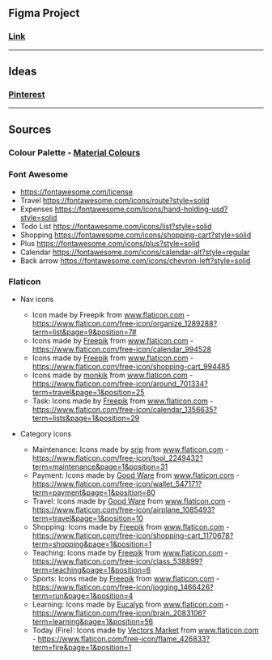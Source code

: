 ## Figma Project
### [Link](https://www.figma.com/file/QYijIcEPN5W3Jw25dcAy5f8Z/CatProject?node-id=0%3A1)
---
## Ideas
### [Pinterest](https://www.pinterest.com/hrisistanoeva/appproject/)
---
## Sources

### Colour Palette - [Material Colours](https://material.io/resources/color/#!/?view.left=0&view.right=0&primary.color=009688&secondary.color=FFD740)

### Font Awesome
- https://fontawesome.com/license
- Travel https://fontawesome.com/icons/route?style=solid
- Expenses https://fontawesome.com/icons/hand-holding-usd?style=solid
- Todo List https://fontawesome.com/icons/list?style=solid
- Shopping https://fontawesome.com/icons/shopping-cart?style=solid
- Plus https://fontawesome.com/icons/plus?style=solid
- Calendar https://fontawesome.com/icons/calendar-alt?style=regular
- Back arrow https://fontawesome.com/icons/chevron-left?style=solid

### Flaticon
- Nav icons
    - Icon made by Freepik from www.flaticon.com - https://www.flaticon.com/free-icon/organize_1289288?term=list&page=9&position=7#
    - Icons made by <a href="https://www.flaticon.com/authors/freepik" title="Freepik">Freepik</a> from <a href="https://www.flaticon.com/" title="Flaticon"> www.flaticon.com</a> - https://www.flaticon.com/free-icon/calendar_994528
    - Icons made by <a href="https://www.flaticon.com/authors/freepik" title="Freepik">Freepik</a> from <a href="https://www.flaticon.com/" title="Flaticon"> www.flaticon.com</a> - https://www.flaticon.com/free-icon/shopping-cart_994485
    - Icons made by <a href="https://www.flaticon.com/authors/monkik" title="monkik">monkik</a> from <a href="https://www.flaticon.com/" title="Flaticon"> www.flaticon.com</a> - https://www.flaticon.com/free-icon/around_701334?term=travel&page=1&position=25
    - Task: Icons made by <a href="https://www.flaticon.com/authors/freepik" title="Freepik">Freepik</a> from <a href="https://www.flaticon.com/" title="Flaticon"> www.flaticon.com</a> - https://www.flaticon.com/free-icon/calendar_1356635?term=lists&page=1&position=29

- Category icons
    - Maintenance: 
    Icons made by <a href="https://www.flaticon.com/authors/srip" title="srip">srip</a> from <a href="https://www.flaticon.com/" title="Flaticon"> www.flaticon.com</a> - https://www.flaticon.com/free-icon/tool_2249432?term=maintenance&page=1&position=31
    - Payment: Icons made by <a href="https://www.flaticon.com/authors/good-ware" title="Good Ware">Good Ware</a> from <a href="https://www.flaticon.com/" title="Flaticon"> www.flaticon.com</a> - https://www.flaticon.com/free-icon/wallet_547171?term=payment&page=1&position=80
    - Travel: Icons made by <a href="https://www.flaticon.com/authors/good-ware" title="Good Ware">Good Ware</a> from <a href="https://www.flaticon.com/" title="Flaticon"> www.flaticon.com</a> - https://www.flaticon.com/free-icon/airplane_1085493?term=travel&page=1&position=10 
    - Shopping: Icons made by <a href="https://www.flaticon.com/authors/freepik" title="Freepik">Freepik</a> from <a href="https://www.flaticon.com/" title="Flaticon"> www.flaticon.com</a> - https://www.flaticon.com/free-icon/shopping-cart_1170678?term=shopping&page=1&position=1
    - Teaching: Icons made by <a href="https://www.flaticon.com/authors/freepik" title="Freepik">Freepik</a> from <a href="https://www.flaticon.com/" title="Flaticon"> www.flaticon.com</a> - https://www.flaticon.com/free-icon/class_538899?term=teaching&page=1&position=6
    - Sports: Icons made by <a href="https://www.flaticon.com/authors/freepik" title="Freepik">Freepik</a> from <a href="https://www.flaticon.com/" title="Flaticon"> www.flaticon.com</a> - https://www.flaticon.com/free-icon/jogging_1466426?term=run&page=1&position=4
    - Learning: Icons made by <a href="https://www.flaticon.com/authors/eucalyp" title="Eucalyp">Eucalyp</a> from <a href="https://www.flaticon.com/" title="Flaticon"> www.flaticon.com</a> - https://www.flaticon.com/free-icon/brain_2083106?term=learning&page=1&position=56
    - Today (Fire): Icons made by <a href="https://www.flaticon.com/authors/vectors-market" title="Vectors Market">Vectors Market</a> from <a href="https://www.flaticon.com/" title="Flaticon"> www.flaticon.com</a> - https://www.flaticon.com/free-icon/flame_426833?term=fire&page=1&position=1
